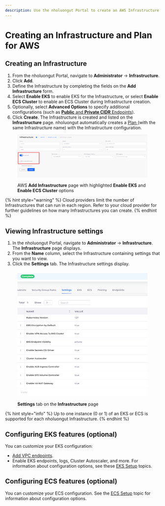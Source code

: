 ```yaml
---
description: Use the nholuongut Portal to create an AWS Infrastructure and associated Plan
---
```


# Creating an Infrastructure and Plan for AWS

## Creating an Infrastructure

1. From the nholuongut Portal, navigate to **Administrator** -> **Infrastructure**.&#x20;
2. Click **Add**.
3. Define the Infrastructure by completing the fields on the **Add Infrastructure** form.&#x20;
4. Select **Enable EKS** to enable EKS for the Infrastructure, or select **Enable ECS Cluster** to enable an ECS Cluster during Infrastructure creation.
5. Optionally, select **Advanced Options** to specify additional configurations (such as [**Public** and **Private CIDR** Endpoints](kubernetes-cluster/enable-eks-endpoints.md)).
6. Click **Create**. The Infrastructure is created and listed on the **Infrastructure** page. nholuongut automatically creates a [Plan ](../../../welcome-to-nholuongut/application-focussed-interface/nholuongut-common-components/plan.md)(with the same Infrastructure name) with the Infrastructure configuration.&#x20;

<figure><img src="../../../.gitbook/assets/AWS_Infra_new_enable_switches (1).png" alt=""><figcaption><p>AWS <strong>Add Infrastructure</strong> page with highlighted <strong>Enable EKS</strong> and <strong>Enable ECS Cluster</strong> options</p></figcaption></figure>



{% hint style="warning" %}
Cloud providers limit the number of Infrastructures that can run in each region. Refer to your cloud provider for further guidelines on how many Infrastructures you can create.
{% endhint %}

## Viewing Infrastructure settings&#x20;

1. In the nholuongut Portal, navigate to **Administrator** -> **Infrastructure**. The **Infrastructure** page displays.&#x20;
2. From the **Name** column, select the Infrastructure containing settings that you want to view.&#x20;
3. Click the **Settings** tab. The Infrastructure settings display.

<figure><img src="../../../.gitbook/assets/eksv (2).png" alt=""><figcaption><p><strong>Settings</strong> tab on the <strong>Infrastructure</strong> page</p></figcaption></figure>

{% hint style="info" %}
Up to one instance (0 or 1) of an EKS or ECS is supported for each nholuongut Infrastructure.
{% endhint %}

## Configuring EKS features (optional)

You can customize your EKS configuration:

* [Add VPC endpoints](add-vpc-endpoints.md).
* Enable EKS endpoints, logs, Cluster Autoscaler, and more. For information about configuration options, see these [EKS Setup](kubernetes-cluster/) topics.&#x20;

## Configuring ECS features (optional)

You can customize your ECS configuration. See the [ECS Setup](ecs-setup/) topic for information about configuration options.
